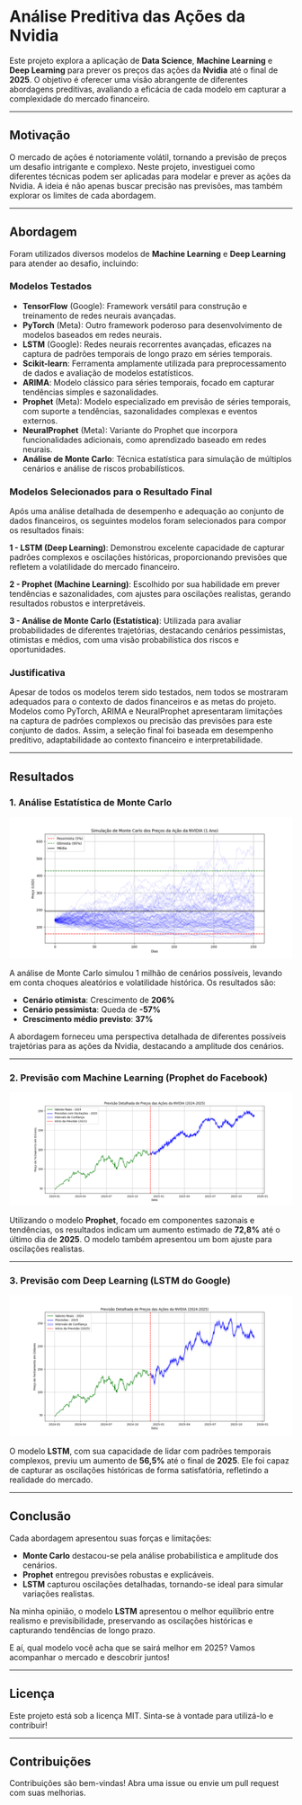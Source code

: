 # Análise Preditiva das Ações da Nvidia

Este projeto explora a aplicação de **Data Science**, **Machine Learning** e **Deep Learning** para prever os preços das ações da **Nvidia** até o final de **2025**. O objetivo é oferecer uma visão abrangente de diferentes abordagens preditivas, avaliando a eficácia de cada modelo em capturar a complexidade do mercado financeiro.

---

## Motivação

O mercado de ações é notoriamente volátil, tornando a previsão de preços um desafio intrigante e complexo. Neste projeto, investiguei como diferentes técnicas podem ser aplicadas para modelar e prever as ações da Nvidia. A ideia é não apenas buscar precisão nas previsões, mas também explorar os limites de cada abordagem.

---

## Abordagem
Foram utilizados diversos modelos de **Machine Learning** e **Deep Learning** para atender ao desafio, incluindo:


### Modelos Testados
- **TensorFlow** (Google): Framework versátil para construção e treinamento de redes neurais avançadas.
- **PyTorch** (Meta): Outro framework poderoso para desenvolvimento de modelos baseados em redes neurais.
- **LSTM** (Google): Redes neurais recorrentes avançadas, eficazes na captura de padrões temporais de longo prazo em séries temporais.
- **Scikit-learn**: Ferramenta amplamente utilizada para preprocessamento de dados e avaliação de modelos estatísticos.
- **ARIMA**: Modelo clássico para séries temporais, focado em capturar tendências simples e sazonalidades.
- **Prophet** (Meta): Modelo especializado em previsão de séries temporais, com suporte a tendências, sazonalidades complexas e eventos externos.
- **NeuralProphet** (Meta): Variante do Prophet que incorpora funcionalidades adicionais, como aprendizado baseado em redes neurais.
- **Análise de Monte Carlo**: Técnica estatística para simulação de múltiplos cenários e análise de riscos probabilísticos.


### Modelos Selecionados para o Resultado Final
Após uma análise detalhada de desempenho e adequação ao conjunto de dados financeiros, os seguintes modelos foram selecionados para compor os resultados finais:

**1 - LSTM (Deep Learning)**: Demonstrou excelente capacidade de capturar padrões complexos e oscilações históricas, proporcionando previsões que refletem a volatilidade do mercado financeiro.

**2 - Prophet (Machine Learning)**: Escolhido por sua habilidade em prever tendências e sazonalidades, com ajustes para oscilações realistas, gerando resultados robustos e interpretáveis.

**3 - Análise de Monte Carlo (Estatística)**: Utilizada para avaliar probabilidades de diferentes trajetórias, destacando cenários pessimistas, otimistas e médios, com uma visão probabilística dos riscos e oportunidades.


### Justificativa
Apesar de todos os modelos terem sido testados, nem todos se mostraram adequados para o contexto de dados financeiros e as metas do projeto. Modelos como PyTorch, ARIMA e NeuralProphet apresentaram limitações na captura de padrões complexos ou precisão das previsões para este conjunto de dados. Assim, a seleção final foi baseada em desempenho preditivo, adaptabilidade ao contexto financeiro e interpretabilidade.


---

## Resultados

### 1. **Análise Estatística de Monte Carlo**
![Análise de Monte Carlo](foto_nvidia_monte_carlo_final.png)

A análise de Monte Carlo simulou 1 milhão de cenários possíveis, levando em conta choques aleatórios e volatilidade histórica. Os resultados são:

- **Cenário otimista**: Crescimento de **206%**
- **Cenário pessimista**: Queda de **-57%**
- **Crescimento médio previsto**: **37%**

A abordagem forneceu uma perspectiva detalhada de diferentes possíveis trajetórias para as ações da Nvidia, destacando a amplitude dos cenários.

---

### 2. **Previsão com Machine Learning (Prophet do Facebook)**
![Prophet](foto_nvidia_forecasting_prophet_final.png)

Utilizando o modelo **Prophet**, focado em componentes sazonais e tendências, os resultados indicam um aumento estimado de **72,8%** até o último dia de **2025**. O modelo também apresentou um bom ajuste para oscilações realistas.

---

### 3. **Previsão com Deep Learning (LSTM do Google)**
![LSTM](foto_nvidia_forecasting_deeplearning_lstm_redes_neurais.png)

O modelo **LSTM**, com sua capacidade de lidar com padrões temporais complexos, previu um aumento de **56,5%** até o final de **2025**. Ele foi capaz de capturar as oscilações históricas de forma satisfatória, refletindo a realidade do mercado.

---

## Conclusão

Cada abordagem apresentou suas forças e limitações:

- **Monte Carlo** destacou-se pela análise probabilística e amplitude dos cenários.
- **Prophet** entregou previsões robustas e explicáveis.
- **LSTM** capturou oscilações detalhadas, tornando-se ideal para simular variações realistas.

Na minha opinião, o modelo **LSTM** apresentou o melhor equilíbrio entre realismo e previsibilidade, preservando as oscilações históricas e capturando tendências de longo prazo.

E aí, qual modelo você acha que se sairá melhor em 2025? Vamos acompanhar o mercado e descobrir juntos!

---

## Licença
Este projeto está sob a licença MIT. Sinta-se à vontade para utilizá-lo e contribuir!

---

## Contribuições
Contribuições são bem-vindas! Abra uma issue ou envie um pull request com suas melhorias.

